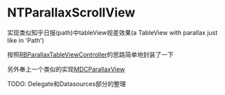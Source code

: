 NTParallaxScrollView
====================

实现类似知乎日报(path)中tableView视差效果(a TableView with parallax just like in 'Path')

按照[RBParallaxTableViewController](https://github.com/Rheeseyb/RBParallaxTableViewController)的思路简单地封装了一下

另外奉上一个类似的实现[MDCParallaxView](https://github.com/modocache/MDCParallaxView)

TODO:
Delegate和Datasources部分的整理
